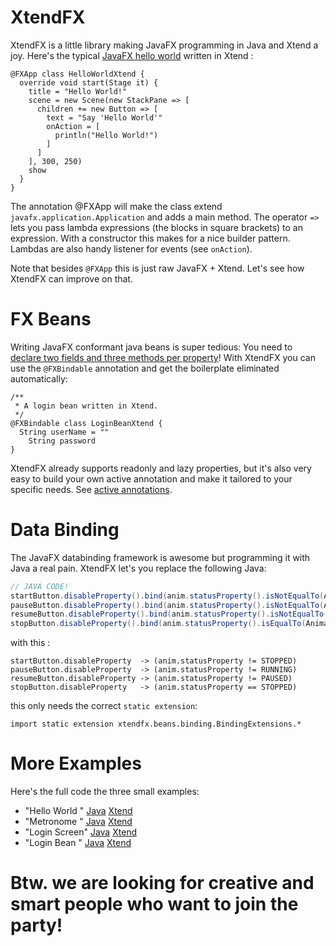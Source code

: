 XtendFX
=======

XtendFX is a little library making JavaFX programming in Java and Xtend a joy.
Here's the typical [JavaFX hello world](http://docs.oracle.com/javafx/2/get_started/hello_world.htm) written in Xtend :

```xtend
@FXApp class HelloWorldXtend {
  override void start(Stage it) {
    title = "Hello World!"
    scene = new Scene(new StackPane => [
      children += new Button => [
        text = "Say 'Hello World'"
        onAction = [
          println("Hello World!")
        ]
      ]
    ], 300, 250)
    show
  }
}
```

The annotation @FXApp will make the class extend ```javafx.application.Application``` and adds 
a main method. The operator ```=>``` lets you pass lambda expressions (the blocks in square brackets) to an expression. With a constructor this makes for a nice builder pattern. Lambdas are also handy listener for events (see ```onAction```).

Note that besides ```@FXApp``` this is just raw JavaFX + Xtend. Let's see how XtendFX can improve on that.

FX Beans
========

Writing JavaFX conformant java beans is super tedious: You need to [declare two fields 
and three methods per property](http://blog.netopyr.com/2011/05/19/creating-javafx-properties/)!
With XtendFX you can use the ```@FXBindable``` annotation and get the boilerplate eliminated automatically:

```xtend
/**
 * A login bean written in Xtend.
 */
@FXBindable class LoginBeanXtend {
  String userName = ""
	String password
}
```

XtendFX already supports readonly and lazy properties, but it's also very easy to build your own active annotation and make it tailored to your specific needs. See [active annotations](http://www.eclipse.org/xtend/documentation.html#activeAnnotations).

Data Binding
============

The JavaFX databinding framework is awesome but programming it with Java a real pain. XtendFX let's you
replace the following Java:

```java
// JAVA CODE!
startButton.disableProperty().bind(anim.statusProperty().isNotEqualTo(Animation.Status.STOPPED));
pauseButton.disableProperty().bind(anim.statusProperty().isNotEqualTo(Animation.Status.RUNNING));
resumeButton.disableProperty().bind(anim.statusProperty().isNotEqualTo(Animation.Status.PAUSED));
stopButton.disableProperty().bind(anim.statusProperty().isEqualTo(Animation.Status.STOPPED));
```

with this :

```xtend
startButton.disableProperty  -> (anim.statusProperty != STOPPED)
pauseButton.disableProperty  -> (anim.statusProperty != RUNNING)
resumeButton.disableProperty -> (anim.statusProperty != PAUSED)
stopButton.disableProperty   -> (anim.statusProperty == STOPPED)
```

this only needs the correct ```static extension```:

```xtend
import static extension xtendfx.beans.binding.BindingExtensions.*
```

More Examples
=============

Here's the full code the three small examples:

 - "Hello World " [Java](https://github.com/svenefftinge/xtendfx/blob/master/my.javafx.application/src/helloworld/HelloWorldJava.java) [Xtend](https://github.com/svenefftinge/xtendfx/blob/master/my.javafx.application/src/helloworld/HelloWorldXtend.xtend)
 - "Metronome   " [Java](https://github.com/svenefftinge/xtendfx/blob/master/my.javafx.application/src/metronome/MetronomeTransitionJava.java) [Xtend](https://github.com/svenefftinge/xtendfx/blob/master/my.javafx.application/src/metronome/MetronomeTransitionXtend.xtend)
 - "Login Screen" [Java](https://github.com/svenefftinge/xtendfx/blob/master/my.javafx.application/src/login/LoginScreenJava.java) [Xtend](https://github.com/svenefftinge/xtendfx/blob/master/my.javafx.application/src/login/LoginScreenXtend.xtend)
 - "Login Bean  " [Java](https://github.com/svenefftinge/xtendfx/blob/master/my.javafx.application/src/login/LoginBeanJava.java) [Xtend](https://github.com/svenefftinge/xtendfx/blob/master/my.javafx.application/src/login/LoginBeanXtend.xtend)

Btw. we are looking for creative and smart people who want to join the party!
=============================================================================
